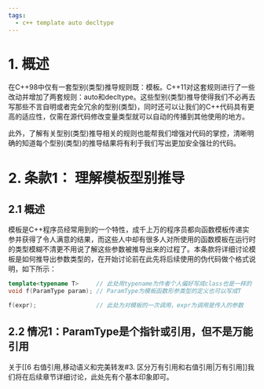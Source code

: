 ```yaml
---
tags:
  - c++ template auto decltype
---
```


# 1. 概述

在C++98中仅有一套型别(类型)推导规则既：模板。C++11对这套规则进行了一些改动并增加了两套规则：auto和decltype。这些型别(类型)推导使得我们不必再去写那些不言自明或者完全冗余的型别(类型)，同时还可以让我们的C++代码具有更高的适应性，仅需在源代码修改变量类型就可以自动的传播到其他使用的地方。

此外，了解有关型别(类型)推导相关的规则也能帮我们增强对代码的掌控，清晰明确的知道每个型别(类型)的推导结果将有利于我们写出更加安全强壮的代码。

# 2. 条款1： 理解模板型别推导

## 2.1 概述

模板是C++程序员经常用到的一个特性，成千上万的程序员都向函数模板传递实参并获得了令人满意的结果，而这些人中却有很多人对所使用的函数模板在运行时的类型模糊不清更不用说了解这些参数被推导出来的过程了。本条款将详细讨论模板是如何推导出参数类型的，在开始讨论前在此先将后续使用的伪代码做个格式说明，如下所示：

``` C++ 伪代码
template<typename T>     // 此处用typename为作者个人偏好写成class也是一样的
void f(ParamType param); // ParamType为模板函数形参类型的定义也可以写成T

f(expr);                 // 此处为对模板的一次调用，expr为调用是传入的参数
```

## 2.2 情况1：ParamType是个指针或引用，但不是万能引用

关于[[6 右值引用,移动语义和完美转发#3. 区分万有引用和右值引用|万有引用]]我们将在后续章节详细讨论，此处先有个基本印象即可。
